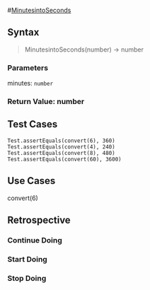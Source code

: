  #[MinutesintoSeconds](https://edabit.com/challenge/8q54MKnRrm89pSLmW)

<!--
  describe the function's behavior in your own words.
  explain why someone might want to use this function
-->

## Syntax

> MinutesintoSeconds(number) -> number

### Parameters

minutes: `number`

<!--
  Minutes convert into Seconds
-->

### Return Value: number

<!--
  describe the return value
-->

## Test Cases
    Test.assertEquals(convert(6), 360)
    Test.assertEquals(convert(4), 240)
    Test.assertEquals(convert(8), 480)
    Test.assertEquals(convert(60), 3600)

## Use Cases
convert(6)

## Retrospective

<!--
  write any notes to help you review this exercise later, and to help others' study it.

  this might include:

  - good ideas to use later in your own code
  - less good ideas to avoid in your own code
  - new vocabulary you learned
  - the most important thing(s) you learned
  - something that you still don't understand but want to keep studying
  - something that surprised you
  - tricks you will want to remember and use later
-->

### Continue Doing

### Start Doing

### Stop Doing
